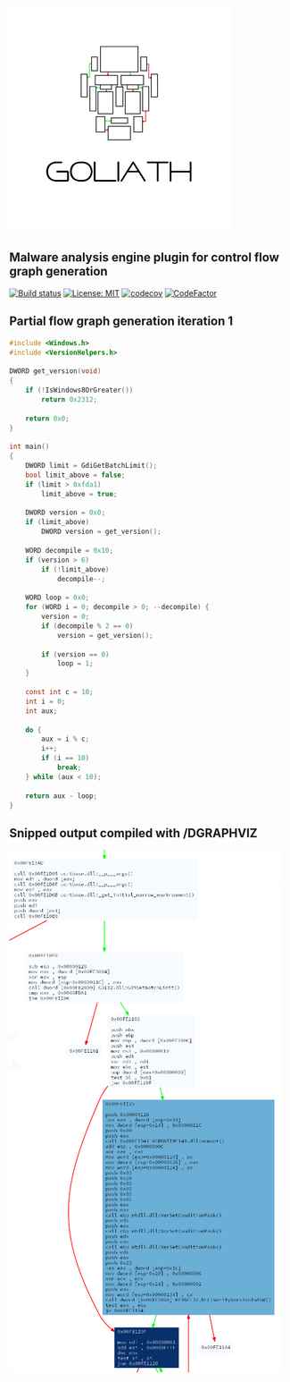 ![goliath](doc/logo.png)

## Malware analysis engine plugin for control flow graph generation

[![Build status](https://ci.appveyor.com/api/projects/status/jwcrn2pvn64x4e58?svg=true)](https://ci.appveyor.com/project/hoenirvili/cfgtrace)
 [![License: MIT](https://img.shields.io/badge/License-MIT-yellow.svg)](https://opensource.org/licenses/MIT)
[![codecov](https://codecov.io/gh/hoenirvili/CFGTrace/branch/master/graph/badge.svg)](https://codecov.io/gh/hoenirvili/CFGTrace)
[![CodeFactor](https://www.codefactor.io/repository/github/hoenirvili/goliath/badge)](https://www.codefactor.io/repository/github/hoenirvili/goliath)


## Partial flow graph generation iteration 1

```c
#include <Windows.h>
#include <VersionHelpers.h>

DWORD get_version(void)
{
	if (!IsWindows8OrGreater())
		return 0x2312;

	return 0x0;
}

int main()
{
	DWORD limit = GdiGetBatchLimit();
	bool limit_above = false;
	if (limit > 0xfda1)
		limit_above = true;

	DWORD version = 0x0;
	if (limit_above)
		DWORD version = get_version();

	WORD decompile = 0x10;
	if (version > 6)
		if (!limit_above)
			decompile--;

	WORD loop = 0x0;
	for (WORD i = 0; decompile > 0; --decompile) {
		version = 0;
		if (decompile % 2 == 0)
			version = get_version();

		if (version == 0)
			loop = 1;
	}

	const int c = 10;
	int i = 0;
	int aux;

	do {
		aux = i % c;
		i++;
		if (i == 10)
			break;
	} while (aux < 10);

	return aux - loop;
}
```

## Snipped output compiled with /DGRAPHVIZ

![goliath](doc/1.png)
